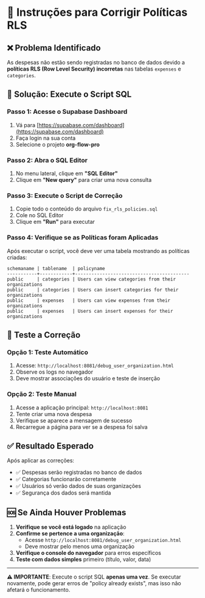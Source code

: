 # 🔧 Instruções para Corrigir Políticas RLS

## ❌ Problema Identificado

As despesas não estão sendo registradas no banco de dados devido a **políticas RLS (Row Level Security) incorretas** nas tabelas `expenses` e `categories`.

## 🚀 Solução: Execute o Script SQL

### Passo 1: Acesse o Supabase Dashboard
1. Vá para [https://supabase.com/dashboard](https://supabase.com/dashboard)
2. Faça login na sua conta
3. Selecione o projeto **org-flow-pro**

### Passo 2: Abra o SQL Editor
1. No menu lateral, clique em **"SQL Editor"**
2. Clique em **"New query"** para criar uma nova consulta

### Passo 3: Execute o Script de Correção
1. Copie todo o conteúdo do arquivo `fix_rls_policies.sql`
2. Cole no SQL Editor
3. Clique em **"Run"** para executar

### Passo 4: Verifique se as Políticas foram Aplicadas
Após executar o script, você deve ver uma tabela mostrando as políticas criadas:

```
schemaname | tablename  | policyname
-----------+------------+------------------------------------------
public     | categories | Users can view categories from their organizations
public     | categories | Users can insert categories for their organizations
public     | expenses   | Users can view expenses from their organizations
public     | expenses   | Users can insert expenses for their organizations
```

## 🧪 Teste a Correção

### Opção 1: Teste Automático
1. Acesse: `http://localhost:8081/debug_user_organization.html`
2. Observe os logs no navegador
3. Deve mostrar associações do usuário e teste de inserção

### Opção 2: Teste Manual
1. Acesse a aplicação principal: `http://localhost:8081`
2. Tente criar uma nova despesa
3. Verifique se aparece a mensagem de sucesso
4. Recarregue a página para ver se a despesa foi salva

## ✅ Resultado Esperado

Após aplicar as correções:
- ✅ Despesas serão registradas no banco de dados
- ✅ Categorias funcionarão corretamente
- ✅ Usuários só verão dados de suas organizações
- ✅ Segurança dos dados será mantida

## 🆘 Se Ainda Houver Problemas

1. **Verifique se você está logado** na aplicação
2. **Confirme se pertence a uma organização**:
   - Acesse `http://localhost:8081/debug_user_organization.html`
   - Deve mostrar pelo menos uma organização
3. **Verifique o console do navegador** para erros específicos
4. **Teste com dados simples** primeiro (título, valor, data)

---

**⚠️ IMPORTANTE**: Execute o script SQL **apenas uma vez**. Se executar novamente, pode gerar erros de "policy already exists", mas isso não afetará o funcionamento.